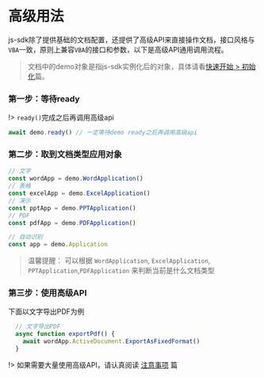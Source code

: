 # 高级用法

js-sdk除了提供基础的文档配置，还提供了高级API来直接操作文档，接口风格与`VBA`一致，原则上兼容`VBA`的接口和参数，以下是高级API通用调用流程。

> 文档中的demo对象是指js-sdk实例化后的对象，具体请看[快速开始 > 初始化](../base/quick-start.md?id=第三步：-初始化)篇。

### 第一步：等待ready

!> `ready()`完成之后再调用高级api

```javascript
await demo.ready() // 一定等待demo ready之后再调用高级api
```



### 第二步：取到文档类型应用对象

```javascript
// 文字
const wordApp = demo.WordApplication()
// 表格
const excelApp = demo.ExcelApplication()
// 演示
const pptApp = demo.PPTApplication()
// PDF
const pdfApp = demo.PDFApplication()

// 自动识别
const app = demo.Application
```

> 温馨提醒： 可以根据 `WordApplication`, `ExcelApplication`, `PPTApplication`,`PDFApplication` 来判断当前是什么文档类型

### 第三步：使用高级API

下面以文字导出PDF为例
```javascript
  // 文字导出PDF
  async function exportPdf() {
    await wordApp.ActiveDocument.ExportAsFixedFormat()
  }
```

!> 如果需要大量使用高级API，请认真阅读 [注意事项](./warn.md) 篇
